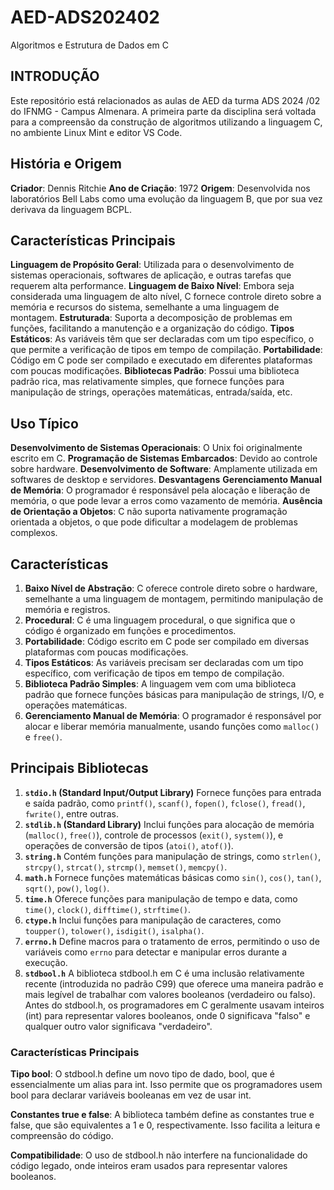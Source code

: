 # AED-ADS202402
 Algoritmos e Estrutura de Dados em C

## INTRODUÇÃO

Este repositório está relacionados as aulas de AED da turma ADS 2024 /02 do IFNMG - Campus Almenara. A primeira parte da disciplina será voltada para a compreensão da construção de algoritmos utilizando a linguagem C, no ambiente Linux Mint e editor VS Code.


## História e Origem
__Criador__: Dennis Ritchie
__Ano de Criação__: 1972
__Origem__: Desenvolvida nos laboratórios Bell Labs como uma evolução da linguagem B, que por sua vez derivava da linguagem BCPL.

## Características Principais
__Linguagem de Propósito Geral__: Utilizada para o desenvolvimento de sistemas operacionais, softwares de aplicação, e outras tarefas que requerem alta performance.
__Linguagem de Baixo Nível__: Embora seja considerada uma linguagem de alto nível, C fornece controle direto sobre a memória e recursos do sistema, semelhante a uma linguagem de montagem.
__Estruturada__: Suporta a decomposição de problemas em funções, facilitando a manutenção e a organização do código.
__Tipos Estáticos__: As variáveis têm que ser declaradas com um tipo específico, o que permite a verificação de tipos em tempo de compilação.
__Portabilidade__: Código em C pode ser compilado e executado em diferentes plataformas com poucas modificações.
__Bibliotecas Padrão__: Possui uma biblioteca padrão rica, mas relativamente simples, que fornece funções para manipulação de strings, operações matemáticas, entrada/saída, etc.

## Uso Típico
__Desenvolvimento de Sistemas Operacionais__: O Unix foi originalmente escrito em C.
__Programação de Sistemas Embarcados__: Devido ao controle sobre hardware.
__Desenvolvimento de Software__: Amplamente utilizada em softwares de desktop e servidores.
__Desvantagens__
__Gerenciamento Manual de Memória__: O programador é responsável pela alocação e liberação de memória, o que pode levar a erros como vazamento de memória.
__Ausência de Orientação a Objetos__: C não suporta nativamente programação orientada a objetos, o que pode dificultar a modelagem de problemas complexos.

## Características
1. __Baixo Nível de Abstração__: C oferece controle direto sobre o hardware, semelhante a uma linguagem de montagem, permitindo manipulação de memória e registros.
2. __Procedural__: C é uma linguagem procedural, o que significa que o código é organizado em funções e procedimentos.
3. __Portabilidade__: Código escrito em C pode ser compilado em diversas plataformas com poucas modificações.
4. __Tipos Estáticos__: As variáveis precisam ser declaradas com um tipo específico, com verificação de tipos em tempo de compilação.
5. __Biblioteca Padrão Simples__: A linguagem vem com uma biblioteca padrão que fornece funções básicas para manipulação de strings, I/O, e operações matemáticas.
6. __Gerenciamento Manual de Memória__: O programador é responsável por alocar e liberar memória manualmente, usando funções como `malloc()` e `free()`.

## Principais Bibliotecas
1. __`stdio.h` (Standard Input/Output Library)__ Fornece funções para entrada e saída padrão, como `printf()`, `scanf()`, `fopen()`, `fclose()`, `fread()`, `fwrite()`, entre outras.
2. __`stdlib.h` (Standard Library)__ Inclui funções para alocação de memória (`malloc()`, `free()`), controle de processos (`exit()`, `system()`), e operações de conversão de tipos (`atoi()`, `atof()`).
3. __`string.h`__ Contém funções para manipulação de strings, como `strlen()`, `strcpy()`, `strcat()`, `strcmp()`, `memset()`, `memcpy()`.
4. __`math.h`__ Fornece funções matemáticas básicas como `sin()`, `cos()`, `tan()`, `sqrt()`, `pow()`, `log()`.
5. __`time.h`__ Oferece funções para manipulação de tempo e data, como `time()`, `clock()`, `difftime()`, `strftime()`.
6. __`ctype.h`__ Inclui funções para manipulação de caracteres, como `toupper()`, `tolower()`, `isdigit()`, `isalpha()`.
7. __`errno.h`__ Define macros para o tratamento de erros, permitindo o uso de variáveis como `errno` para detectar e manipular erros durante a execução.
8. __`stdbool.h`__ A biblioteca stdbool.h em C é uma inclusão relativamente recente (introduzida no padrão C99) que oferece uma maneira padrão e mais legível de trabalhar com valores booleanos (verdadeiro ou falso). Antes do stdbool.h, os programadores em C geralmente usavam inteiros (int) para representar valores booleanos, onde 0 significava "falso" e qualquer outro valor significava "verdadeiro".
### Características Principais
__Tipo bool__: O stdbool.h define um novo tipo de dado, bool, que é essencialmente um alias para int. Isso permite que os programadores usem bool para declarar variáveis booleanas em vez de usar int.

__Constantes true e false__: A biblioteca também define as constantes true e false, que são equivalentes a 1 e 0, respectivamente. Isso facilita a leitura e compreensão do código.

__Compatibilidade__: O uso de stdbool.h não interfere na funcionalidade do código legado, onde inteiros eram usados para representar valores booleanos.
